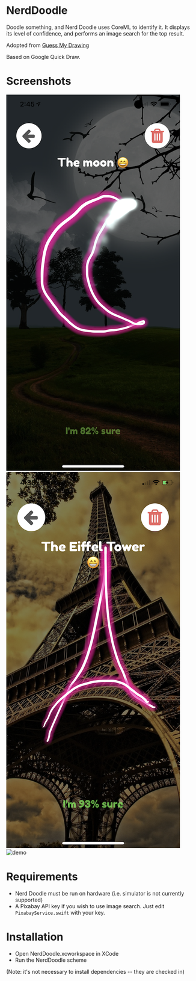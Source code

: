 # NerdDoodle
Doodle something, and Nerd Doodle uses CoreML to identify it. It displays its level of confidence, and performs an image search for the top result.

Adopted from [Guess My Drawing](https://github.com/hetelek/GuessMyDrawing-ios)

Based on Google Quick Draw. 

# Screenshots
![screenshot 1](screen1.png)
![screenshot 1](screen2.png)
![demo](demo.gif)

# Requirements
* Nerd Doodle must be run on hardware (i.e. simulator is not currently supported)
* A Pixabay API key if you wish to use image search. Just edit `PixabayService.swift` with your key.

# Installation
* Open NerdDoodle.xcworkspace in XCode
* Run the NerdDoodle scheme

(Note: it's not necessary to install dependencies -- they are checked in)
